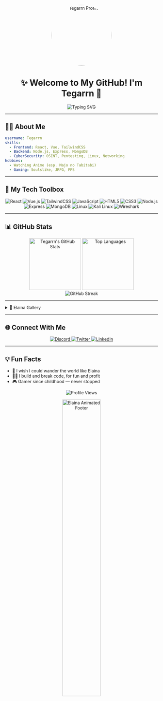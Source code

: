 <!-- PROFILE IMAGE -->
<p align="center">
  <img src="https://files.catbox.moe/wrgzf5.jpg" width="200" style="border-radius: 50%;" alt="Tegarrn Profile"/>
</p>

<h1 align="center">✨ Welcome to My GitHub! I'm <strong>Tegarrn</strong> 👋</h1>

<p align="center">
  <img src="https://readme-typing-svg.demolab.com?font=Fira+Code&weight=500&pause=1000&color=58A6FF&center=true&vCenter=true&width=435&lines=Web+Developer+%F0%9F%92%BB;Cyber+Security+Enthusiast+%F0%9F%9B%A1%EF%B8%8F;Anime+Otaku+%F0%9F%8E%8C;Gamer+4+Life+%F0%9F%8E%AE" alt="Typing SVG" />
</p>

---

## 🧙‍♀️ About Me

```yaml
username: Tegarrn
skills:
  - Frontend: React, Vue, TailwindCSS
  - Backend: Node.js, Express, MongoDB
  - CyberSecurity: OSINT, Pentesting, Linux, Networking
hobbies:
  - Watching Anime (esp. Majo no Tabitabi)
  - Gaming: Soulslike, JRPG, FPS
```

---

## 🧰 My Tech Toolbox

<p align="center">
  <!-- Frontend -->
  <img src="https://img.shields.io/badge/React-61DAFB?style=for-the-badge&logo=react&logoColor=black" alt="React"/>
  <img src="https://img.shields.io/badge/Vue.js-4FC08D?style=for-the-badge&logo=vue.js&logoColor=white" alt="Vue.js"/>
  <img src="https://img.shields.io/badge/Tailwind_CSS-38B2AC?style=for-the-badge&logo=tailwind-css&logoColor=white" alt="TailwindCSS"/>
  <img src="https://img.shields.io/badge/JavaScript-F7DF1E?style=for-the-badge&logo=javascript&logoColor=black" alt="JavaScript"/>
  <img src="https://img.shields.io/badge/HTML5-E34F26?style=for-the-badge&logo=html5&logoColor=white" alt="HTML5"/>
  <img src="https://img.shields.io/badge/CSS3-1572B6?style=for-the-badge&logo=css3&logoColor=white" alt="CSS3"/>
  
  <!-- Backend -->
  <img src="https://img.shields.io/badge/Node.js-339933?style=for-the-badge&logo=nodedotjs&logoColor=white" alt="Node.js"/>
  <img src="https://img.shields.io/badge/Express-000000?style=for-the-badge&logo=express&logoColor=white" alt="Express"/>
  <img src="https://img.shields.io/badge/MongoDB-47A248?style=for-the-badge&logo=mongodb&logoColor=white" alt="MongoDB"/>
  
  <!-- Security Tools -->
  <img src="https://img.shields.io/badge/Linux-FCC624?style=for-the-badge&logo=linux&logoColor=black" alt="Linux"/>
  <img src="https://img.shields.io/badge/Kali_Linux-557C94?style=for-the-badge&logo=kali-linux&logoColor=white" alt="Kali Linux"/>
  <img src="https://img.shields.io/badge/Wireshark-1679A7?style=for-the-badge&logo=wireshark&logoColor=white" alt="Wireshark"/>
</p>

---

## 📊 GitHub Stats

<div align="center">
  <img src="https://github-readme-stats.vercel.app/api?username=Tegarrn&show_icons=true&theme=tokyonight&hide_border=true" alt="Tegarrn's GitHub Stats" height="170"/>
  <img src="https://github-readme-stats.vercel.app/api/top-langs/?username=Tegarrn&layout=compact&theme=tokyonight&hide_border=true" alt="Top Languages" height="170"/>
</div>

<div align="center">
  <img src="https://github-readme-streak-stats.herokuapp.com/?user=Tegarrn&theme=tokyonight&hide_border=true" alt="GitHub Streak"/>
</div>

---

<details>
  <summary>🌸 Elaina Gallery</summary>
  <p align="center">
    <a href="https://drive.google.com/file/d/1F4Jir4Xq-FZPI5v0bFMU9KXet5sWoRr6/view" target="_blank">
      <img src="https://drive.google.com/thumbnail?id=1F4Jir4Xq-FZPI5v0bFMU9KXet5sWoRr6" width="300"/>
    </a>
    <a href="https://drive.google.com/file/d/1FNWarUPSTKLypV69bc4AZHUiYLkbJbd9/view" target="_blank">
      <img src="https://drive.google.com/thumbnail?id=1FNWarUPSTKLypV69bc4AZHUiYLkbJbd9" width="300"/>
    </a>
    <a href="https://drive.google.com/file/d/1apZ6vKJ-RXCYOIT7Un7p3VS90LpZe4Id/view" target="_blank">
      <img src="https://drive.google.com/thumbnail?id=1apZ6vKJ-RXCYOIT7Un7p3VS90LpZe4Id" width="300"/>
    </a>
    <a href="https://drive.google.com/file/d/1kbbE4lntbfmHmlJYsxeCA_Qy9O8EZ--k/view" target="_blank">
      <img src="https://drive.google.com/thumbnail?id=1kbbE4lntbfmHmlJYsxeCA_Qy9O8EZ--k" width="300"/>
    </a>
    <a href="https://drive.google.com/file/d/1jLGAYYLE_gnD01QRwWYmnwAFP1z3MPvD/view" target="_blank">
      <img src="https://drive.google.com/thumbnail?id=1jLGAYYLE_gnD01QRwWYmnwAFP1z3MPvD" width="300"/>
    </a>
    <a href="https://drive.google.com/file/d/1l_eVg7qvj9ErPrs3r9wQdDlIMxmN9pY1/view" target="_blank">
      <img src="https://drive.google.com/thumbnail?id=1l_eVg7qvj9ErPrs3r9wQdDlIMxmN9pY1" width="300"/>
    </a>
  </p>
</details>


---

## 🌐 Connect With Me

<p align="center">
  <a href="https://discord.com/users/yourdiscord" target="_blank">
    <img src="https://img.shields.io/badge/Discord-7289DA?style=for-the-badge&logo=discord&logoColor=white" alt="Discord"/>
  </a>
  <a href="https://twitter.com/yourtwitter" target="_blank">
    <img src="https://img.shields.io/badge/Twitter-1DA1F2?style=for-the-badge&logo=twitter&logoColor=white" alt="Twitter"/>
  </a>
  <a href="https://www.linkedin.com/in/yourlinkedin" target="_blank">
    <img src="https://img.shields.io/badge/LinkedIn-0077B5?style=for-the-badge&logo=linkedin&logoColor=white" alt="LinkedIn"/>
  </a>
</p>

---

## 💡 Fun Facts

* 🧙 I wish I could wander the world like Elaina
* 👨‍💻 I build and break code, for fun and profit
* 🎮 Gamer since childhood — never stopped

<p align="center">
  <img src="https://komarev.com/ghpvc/?username=Tegarrn&style=flat-square&color=blueviolet" alt="Profile Views"/>
</p>

<!-- ANIMATED FOOTER -->
<p align="center">
  <img src="https://media1.tenor.com/m/5D6D2We1bIEAAAAd/elaina-majo-no-tabitabi.gif" width="50%" alt="Elaina Animated Footer"/>
</p>
